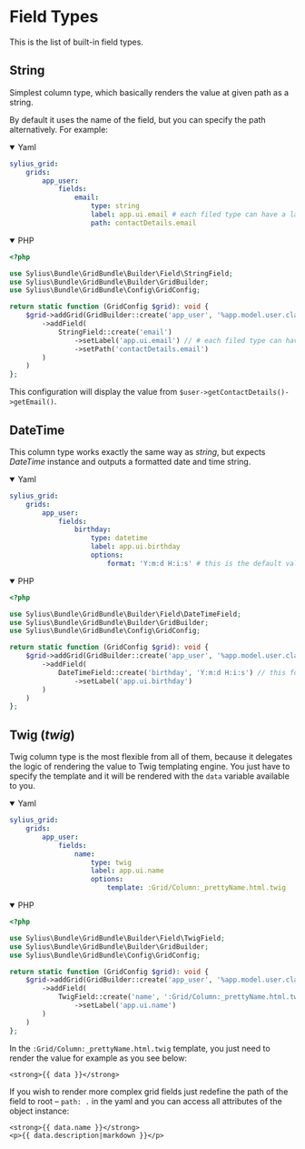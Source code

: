 Field Types
===========

This is the list of built-in field types.

String
------

Simplest column type, which basically renders the value at given path as
a string.

By default it uses the name of the field, but you can specify the path
alternatively. For example:

<details open><summary>Yaml</summary>

```yaml
sylius_grid:
    grids:
        app_user:
            fields:
                email:
                    type: string
                    label: app.ui.email # each filed type can have a label, we suggest using translation keys instead of messages
                    path: contactDetails.email
```

</details>

<details open><summary>PHP</summary>

```php
<?php

use Sylius\Bundle\GridBundle\Builder\Field\StringField;
use Sylius\Bundle\GridBundle\Builder\GridBuilder;
use Sylius\Bundle\GridBundle\Config\GridConfig;

return static function (GridConfig $grid): void {
    $grid->addGrid(GridBuilder::create('app_user', '%app.model.user.class%')
        ->addField(
            StringField::create('email')
                ->setLabel('app.ui.email') // # each filed type can have a label, we suggest using translation keys instead of messages
                ->setPath('contactDetails.email')
        )
    )
};
```

</details>

This configuration will display the value from
`$user->getContactDetails()->getEmail()`.

DateTime
--------

This column type works exactly the same way as *string*, but expects
*DateTime* instance and outputs a formatted date and time string.

<details open><summary>Yaml</summary>

```yaml
sylius_grid:
    grids:
        app_user:
            fields:
                birthday:
                    type: datetime
                    label: app.ui.birthday
                    options:
                        format: 'Y:m:d H:i:s' # this is the default value, but you can modify it
```

</details>

<details open><summary>PHP</summary>

```php
<?php

use Sylius\Bundle\GridBundle\Builder\Field\DateTimeField;
use Sylius\Bundle\GridBundle\Builder\GridBuilder;
use Sylius\Bundle\GridBundle\Config\GridConfig;

return static function (GridConfig $grid): void {
    $grid->addGrid(GridBuilder::create('app_user', '%app.model.user.class%')
        ->addField(
            DateTimeField::create('birthday', 'Y:m:d H:i:s') // this format is the default value, but you can modify it
                ->setLabel('app.ui.birthday')
        )
    )
};
```

</details>

Twig (*twig*)
-------------

Twig column type is the most flexible from all of them, because it
delegates the logic of rendering the value to Twig templating engine.
You just have to specify the template and it will be rendered with the
`data` variable available to you.

<details open><summary>Yaml</summary>

```yaml
sylius_grid:
    grids:
        app_user:
            fields:
                name:
                    type: twig
                    label: app.ui.name
                    options:
                        template: :Grid/Column:_prettyName.html.twig
```

</details>

<details open><summary>PHP</summary>

```php
<?php

use Sylius\Bundle\GridBundle\Builder\Field\TwigField;
use Sylius\Bundle\GridBundle\Builder\GridBuilder;
use Sylius\Bundle\GridBundle\Config\GridConfig;

return static function (GridConfig $grid): void {
    $grid->addGrid(GridBuilder::create('app_user', '%app.model.user.class%')
        ->addField(
            TwigField::create('name', ':Grid/Column:_prettyName.html.twig')
                ->setLabel('app.ui.name')
        )
    )
};
```

</details>

In the `:Grid/Column:_prettyName.html.twig` template, you just need to
render the value for example as you see below:

```twig
<strong>{{ data }}</strong>
```

If you wish to render more complex grid fields just redefine the path of
the field to root – `path: .` in the yaml and you can access all
attributes of the object instance:

```twig
<strong>{{ data.name }}</strong>
<p>{{ data.description|markdown }}</p>
```
